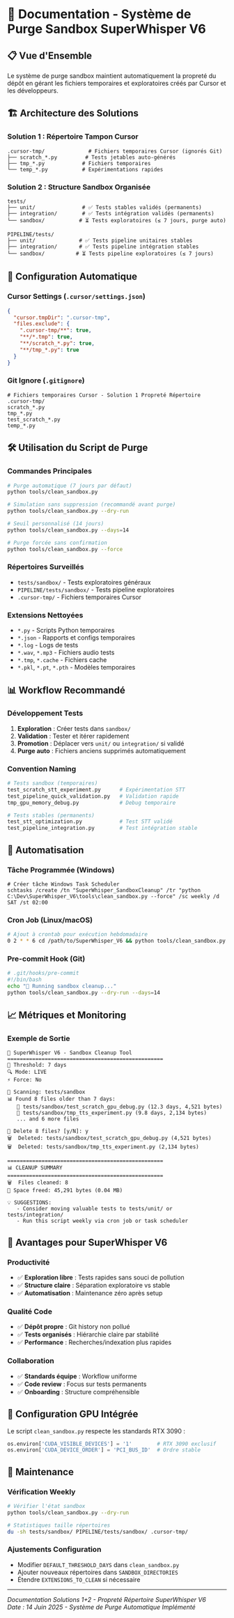 # 🧹 **Documentation - Système de Purge Sandbox SuperWhisper V6**

## 📋 **Vue d'Ensemble**

Le système de purge sandbox maintient automatiquement la propreté du dépôt en gérant les fichiers temporaires et exploratoires créés par Cursor et les développeurs.

## 🏗️ **Architecture des Solutions**

### **Solution 1 : Répertoire Tampon Cursor**
```
.cursor-tmp/              # Fichiers temporaires Cursor (ignorés Git)
├── scratch_*.py         # Tests jetables auto-générés
├── tmp_*.py            # Fichiers temporaires
└── temp_*.py           # Expérimentations rapides
```

### **Solution 2 : Structure Sandbox Organisée**
```
tests/
├── unit/               # ✅ Tests stables validés (permanents)
├── integration/        # ✅ Tests intégration validés (permanents)
└── sandbox/           # ⏳ Tests exploratoires (≤ 7 jours, purge auto)

PIPELINE/tests/
├── unit/              # ✅ Tests pipeline unitaires stables
├── integration/       # ✅ Tests pipeline intégration stables
└── sandbox/          # ⏳ Tests pipeline exploratoires (≤ 7 jours)
```

## 🔧 **Configuration Automatique**

### **Cursor Settings (`.cursor/settings.json`)**
```json
{
  "cursor.tmpDir": ".cursor-tmp",
  "files.exclude": {
    ".cursor-tmp/**": true,
    "**/*.tmp": true,
    "**/scratch_*.py": true,
    "**/tmp_*.py": true
  }
}
```

### **Git Ignore (`.gitignore`)**
```gitignore
# Fichiers temporaires Cursor - Solution 1 Propreté Répertoire
.cursor-tmp/
scratch_*.py
tmp_*.py
test_scratch_*.py
temp_*.py
```

## 🛠️ **Utilisation du Script de Purge**

### **Commandes Principales**
```bash
# Purge automatique (7 jours par défaut)
python tools/clean_sandbox.py

# Simulation sans suppression (recommandé avant purge)
python tools/clean_sandbox.py --dry-run

# Seuil personnalisé (14 jours)
python tools/clean_sandbox.py --days=14

# Purge forcée sans confirmation
python tools/clean_sandbox.py --force
```

### **Répertoires Surveillés**
- `tests/sandbox/` - Tests exploratoires généraux
- `PIPELINE/tests/sandbox/` - Tests pipeline exploratoires  
- `.cursor-tmp/` - Fichiers temporaires Cursor

### **Extensions Nettoyées**
- `*.py` - Scripts Python temporaires
- `*.json` - Rapports et configs temporaires
- `*.log` - Logs de tests
- `*.wav`, `*.mp3` - Fichiers audio tests
- `*.tmp`, `*.cache` - Fichiers cache
- `*.pkl`, `*.pt`, `*.pth` - Modèles temporaires

## 📊 **Workflow Recommandé**

### **Développement Tests**
1. **Exploration** : Créer tests dans `sandbox/`
2. **Validation** : Tester et itérer rapidement
3. **Promotion** : Déplacer vers `unit/` ou `integration/` si validé
4. **Purge auto** : Fichiers anciens supprimés automatiquement

### **Convention Naming**
```python
# Tests sandbox (temporaires)
test_scratch_stt_experiment.py      # Expérimentation STT
test_pipeline_quick_validation.py   # Validation rapide
tmp_gpu_memory_debug.py             # Debug temporaire

# Tests stables (permanents)
test_stt_optimization.py            # Test STT validé
test_pipeline_integration.py        # Test intégration stable
```

## 🚀 **Automatisation**

### **Tâche Programmée (Windows)**
```batch
# Créer tâche Windows Task Scheduler
schtasks /create /tn "SuperWhisper_SandboxCleanup" /tr "python C:\Dev\SuperWhisper_V6\tools\clean_sandbox.py --force" /sc weekly /d SAT /st 02:00
```

### **Cron Job (Linux/macOS)**
```bash
# Ajout à crontab pour exécution hebdomadaire
0 2 * * 6 cd /path/to/SuperWhisper_V6 && python tools/clean_sandbox.py --force
```

### **Pre-commit Hook (Git)**
```bash
# .git/hooks/pre-commit
#!/bin/bash
echo "🧹 Running sandbox cleanup..."
python tools/clean_sandbox.py --dry-run --days=14
```

## 📈 **Métriques et Monitoring**

### **Exemple de Sortie**
```
🧹 SuperWhisper V6 - Sandbox Cleanup Tool
==================================================
📅 Threshold: 7 days
🔍 Mode: LIVE
⚡ Force: No

📂 Scanning: tests/sandbox
📊 Found 8 files older than 7 days:
   📄 tests/sandbox/test_scratch_gpu_debug.py (12.3 days, 4,521 bytes)
   📄 tests/sandbox/tmp_tts_experiment.py (9.8 days, 2,134 bytes)
   ... and 6 more files

🤔 Delete 8 files? [y/N]: y
🗑️  Deleted: tests/sandbox/test_scratch_gpu_debug.py (4,521 bytes)
🗑️  Deleted: tests/sandbox/tmp_tts_experiment.py (2,134 bytes)

==================================================
📊 CLEANUP SUMMARY
==================================================
🗑️  Files cleaned: 8
💾 Space freed: 45,291 bytes (0.04 MB)

💡 SUGGESTIONS:
   - Consider moving valuable tests to tests/unit/ or tests/integration/
   - Run this script weekly via cron job or task scheduler
```

## 🎯 **Avantages pour SuperWhisper V6**

### **Productivité**
- ✅ **Exploration libre** : Tests rapides sans souci de pollution
- ✅ **Structure claire** : Séparation exploratoire vs stable
- ✅ **Automatisation** : Maintenance zéro après setup

### **Qualité Code**
- ✅ **Dépôt propre** : Git history non pollué
- ✅ **Tests organisés** : Hiérarchie claire par stabilité
- ✅ **Performance** : Recherches/indexation plus rapides

### **Collaboration**
- ✅ **Standards équipe** : Workflow uniforme
- ✅ **Code review** : Focus sur tests permanents
- ✅ **Onboarding** : Structure compréhensible

## 🚨 **Configuration GPU Intégrée**

Le script `clean_sandbox.py` respecte les standards RTX 3090 :
```python
os.environ['CUDA_VISIBLE_DEVICES'] = '1'        # RTX 3090 exclusif
os.environ['CUDA_DEVICE_ORDER'] = 'PCI_BUS_ID'  # Ordre stable
```

## 🔧 **Maintenance**

### **Vérification Weekly**
```bash
# Vérifier l'état sandbox
python tools/clean_sandbox.py --dry-run

# Statistiques taille répertoires
du -sh tests/sandbox/ PIPELINE/tests/sandbox/ .cursor-tmp/
```

### **Ajustements Configuration**
- Modifier `DEFAULT_THRESHOLD_DAYS` dans `clean_sandbox.py`
- Ajouter nouveaux répertoires dans `SANDBOX_DIRECTORIES`
- Étendre `EXTENSIONS_TO_CLEAN` si nécessaire

---

*Documentation Solutions 1+2 - Propreté Répertoire SuperWhisper V6*  
*Date : 14 Juin 2025 - Système de Purge Automatique Implémenté* 